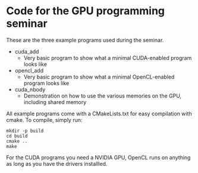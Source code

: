 # Code for the GPU programming seminar

These are the three example programs used during the seminar.

* cuda_add
  * Very basic program to show what a minimal CUDA-enabled program looks like
* opencl_add
  * Very basic program to show what a minimal OpenCL-enabled program looks like
* cuda_nbody
  * Demonstration on how to use the various memories on the GPU, including shared memory

All example programs come with a CMakeLists.txt for easy compilation with cmake. To compile, simply run:

    mkdir -p build
    cd build
    cmake ..
    make

For the CUDA programs you need a NVIDIA GPU, OpenCL runs on anything as long as you have the drivers installled.
